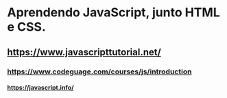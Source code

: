 # Aprendendo JavaScript, junto HTML e CSS. <br>
## https://www.javascripttutorial.net/<br>
### https://www.codeguage.com/courses/js/introduction<br>
#### https://javascript.info/<br>
